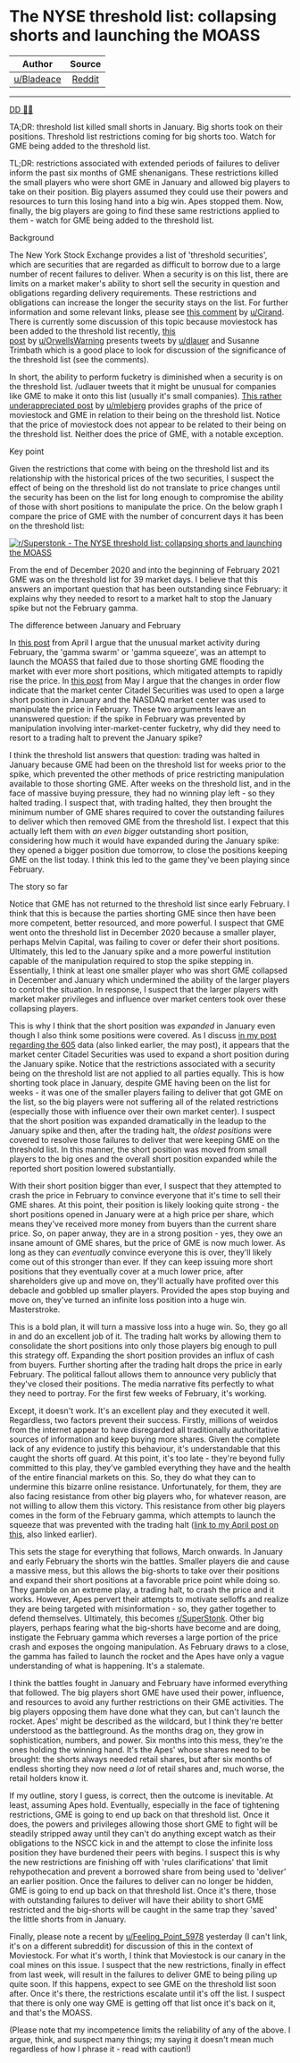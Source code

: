 The NYSE threshold list: collapsing shorts and launching the MOASS
==================================================================

| Author       | Source       | 
| :-------------: |:-------------:|
|  [u/Bladeace](https://www.reddit.com/user/Bladeace/) | [Reddit](https://www.reddit.com/r/Superstonk/comments/oao9oo/the_nyse_threshold_list_collapsing_shorts_and/) | 

---

[DD 👨‍🔬](https://www.reddit.com/r/Superstonk/search?q=flair_name%3A%22DD%20%F0%9F%91%A8%E2%80%8D%F0%9F%94%AC%22&restrict_sr=1)

TA;DR: threshold list killed small shorts in January. Big shorts took on their positions. Threshold list restrictions coming for big shorts too. Watch for GME being added to the threshold list.

TL;DR: restrictions associated with extended periods of failures to deliver inform the past six months of GME shenanigans. These restrictions killed the small players who were short GME in January and allowed big players to take on their position. Big players assumed they could use their powers and resources to turn this losing hand into a big win. Apes stopped them. Now, finally, the big players are going to find these same restrictions applied to them - watch for GME being added to the threshold list.

Background

The New York Stock Exchange provides a list of 'threshold securities', which are securities that are regarded as difficult to borrow due to a large number of recent failures to deliver. When a security is on this list, there are limits on a market maker's ability to short sell the security in question and obligations regarding delivery requirements. These restrictions and obligations can increase the longer the security stays on the list. For further information and some relevant links, please see [this comment](https://www.reddit.com/r/Superstonk/comments/o9x3hf/guys_before_you_downvote_this_to_hell_bc_its_not/h3e1asv?utm_source=share&utm_medium=web2x&context=3) by [u/Cirand](https://www.reddit.com/u/Cirand/). There is currently some discussion of this topic because moviestock has been added to the threshold list recently, [this post](https://www.reddit.com/r/Superstonk/comments/o9x3hf/guys_before_you_downvote_this_to_hell_bc_its_not/?utm_source=share&utm_medium=web2x&context=3) by [u/OrwellsWarning](https://www.reddit.com/u/OrwellsWarning/) presents tweets by [u/dlauer](https://www.reddit.com/u/dlauer/) and Susanne Trimbath which is a good place to look for discussion of the significance of the threshold list (see the comments).

In short, the ability to perform fucketry is diminished when a security is on the threshold list. /udlauer tweets that it might be unusual for companies like GME to make it onto this list (usually it's small companies). [This rather underappreciated post](https://www.reddit.com/r/Superstonk/comments/oadcb3/i_made_these_charts_illustrating_occurrences_of/?utm_source=share&utm_medium=web2x&context=3) by [u/mlebjerg](https://www.reddit.com/u/mlebjerg/) provides graphs of the price of moviestock and GME in relation to their being on the threshold list. Notice that the price of moviestock does not appear to be related to their being on the threshold list. Neither does the price of GME, with a notable exception.

Key point

Given the restrictions that come with being on the threshold list and its relationship with the historical prices of the two securities, I suspect the effect of being on the threshold list do not translate to price changes until the security has been on the list for long enough to compromise the ability of those with short positions to manipulate the price. On the below graph I compare the price of GME with the number of concurrent days it has been on the threshold list:

[![r/Superstonk - The NYSE threshold list: collapsing shorts and launching the MOASS](https://preview.redd.it/yfmbrye3lb871.png?width=685&format=png&auto=webp&s=c28e1c25971667b38fc8717aba790de881771e86)](https://preview.redd.it/yfmbrye3lb871.png?width=685&format=png&auto=webp&s=c28e1c25971667b38fc8717aba790de881771e86)

From the end of December 2020 and into the beginning of February 2021 GME was on the threshold list for 39 market days. I believe that this answers an important question that has been outstanding since February: it explains why they needed to resort to a market halt to stop the January spike but not the February gamma.

The difference between January and February

In [this post](https://www.reddit.com/r/Superstonk/comments/mvvuhp/feb_2426_failed_launch_attempt_and_proof_the_dtcc/?utm_source=share&utm_medium=web2x&context=3) from April I argue that the unusual market activity during February, the 'gamma swarm' or 'gamma squeeze', was an attempt to launch the MOASS that failed due to those shorting GME flooding the market with ever more short positions, which mitigated attempts to rapidly rise the price. In [this post](https://www.reddit.com/r/Superstonk/comments/nc1h4o/findings_from_my_analysis_of_605_data_huge_short/?utm_source=share&utm_medium=web2x&context=3) from May I argue that the changes in order flow indicate that the market center Citadel Securities was used to open a large short position in January and the NASDAQ market center was used to manipulate the price in February. These two arguments leave an unanswered question: if the spike in February was prevented by manipulation involving inter-market-center fucketry, why did they need to resort to a trading halt to prevent the January spike?

I think the threshold list answers that question: trading was halted in January because GME had been on the threshold list for weeks prior to the spike, which prevented the other methods of price restricting manipulation available to those shorting GME. After weeks on the threshold list, and in the face of massive buying pressure, they had no winning play left - so they halted trading. I suspect that, with trading halted, they then brought the minimum number of GME shares required to cover the outstanding failures to deliver which then removed GME from the threshold list. I expect that this actually left them with *an even bigger* outstanding short position, considering how much it would have expanded during the January spike: they opened a bigger position due tomorrow, to close the positions keeping GME on the list today. I think this led to the game they've been playing since February.

The story so far

Notice that GME has not returned to the threshold list since early February. I think that this is because the parties shorting GME since then have been more competent, better resourced, and more powerful. I suspect that GME went onto the threshold list in December 2020 because a smaller player, perhaps Melvin Capital, was failing to cover or defer their short positions. Ultimately, this led to the January spike and a more powerful institution capable of the manipulation required to stop the spike stepping in. Essentially, I think at least one smaller player who was short GME collapsed in December and January which undermined the ability of the larger players to control the situation. In response, I suspect that the larger players with market maker privileges and influence over market centers took over these collapsing players.

This is why I think that the short position was *expanded* in January even though I also think some positions were covered. As I discuss [in my post regarding the 605](https://www.reddit.com/r/GME/comments/nc2zcc/findings_from_my_analysis_of_605_data_huge_short/?utm_source=share&utm_medium=web2x&context=3) data (also linked earlier, the may post), it appears that the market center Citadel Securities was used to expand a short position during the January spike. Notice that the restrictions associated with a security being on the threshold list are not applied to all parties equally. This is how shorting took place in January, despite GME having been on the list for weeks - it was one of the smaller players failing to deliver that got GME on the list, so the big players were not suffering all of the related restrictions (especially those with influence over their own market center). I suspect that the short position was expanded dramatically in the leadup to the January spike and then, after the trading halt, the *oldest positions* were covered to resolve those failures to deliver that were keeping GME on the threshold list. In this manner, the short position was moved from small players to the big ones and the overall short position expanded while the reported short position lowered substantially.

With their short position bigger than ever, I suspect that they attempted to crash the price in February to convince everyone that it's time to sell their GME shares. At this point, their position is likely looking quite strong - the short positions opened in January were at a high price per share, which means they've received more money from buyers than the current share price. So, on paper anway, they are in a strong position - yes, they owe an insane amount of GME shares, but the price of GME is now much lower. As long as they can *eventually* convince everyone this is over, they'll likely come out of this stronger than ever. If they can keep issuing more short positions that they eventually cover at a much lower price, after shareholders give up and move on, they'll actually have profited over this debacle and gobbled up smaller players. Provided the apes stop buying and move on, they've turned an infinite loss position into a huge win. Masterstroke.

This is a bold plan, it will turn a massive loss into a huge win. So, they go all in and do an excellent job of it. The trading halt works by allowing them to consolidate the short positions into only those players big enough to pull this strategy off. Expanding the short position provides an influx of cash from buyers. Further shorting after the trading halt drops the price in early February. The political fallout allows them to announce very publicly that they've closed their positions. The media narrative fits perfectly to what they need to portray. For the first few weeks of February, it's working.

Except, it doesn't work. It's an excellent play and they executed it well. Regardless, two factors prevent their success. Firstly, millions of weirdos from the internet appear to have disregarded all traditionally authoritative sources of information and keep buying more shares. Given the complete lack of any evidence to justify this behaviour, it's understandable that this caught the shorts off guard. At this point, it's too late - they're beyond fully committed to this play, they've gambled everything they have and the health of the entire financial markets on this. So, they do what they can to undermine this bizarre online resistance. Unfortunately, for them, they are also facing resistance from other big players who, for whatever reason, are not willing to allow them this victory. This resistance from other big players comes in the form of the February gamma, which attempts to launch the squeeze that was prevented with the trading halt ([link to my April post on this](https://www.reddit.com/r/Superstonk/comments/mvvuhp/feb_2426_failed_launch_attempt_and_proof_the_dtcc/?utm_source=share&utm_medium=web2x&context=3), also linked earlier).

This sets the stage for everything that follows, March onwards. In January and early February the shorts win the battles. Smaller players die and cause a massive mess, but this allows the big-shorts to take over their positions and expand their short positions at a favorable price point while doing so. They gamble on an extreme play, a trading halt, to crash the price and it works. However, Apes pervert their attempts to motivate selloffs and realize they are being targeted with misinformation - so, they gather together to defend themselves. Ultimately, this becomes [r/SuperStonk](https://www.reddit.com/r/SuperStonk/). Other big players, perhaps fearing what the big-shorts have become and are doing, instigate the February gamma which reverses a large portion of the price crash and exposes the ongoing manipulation. As February draws to a close, the gamma has failed to launch the rocket and the Apes have only a vague understanding of what is happening. It's a stalemate.

I think the battles fought in January and February have informed everything that followed. The big players short GME have used their power, influence, and resources to avoid any further restrictions on their GME activities. The big players opposing them have done what they can, but can't launch the rocket. Apes' might be described as the wildcard, but I think they're better understood as the battleground. As the months drag on, they grow in sophistication, numbers, and power. Six months into this mess, they're the ones holding the winning hand. It's the Apes' whose shares need to be brought: the shorts always needed retail shares, but after six months of endless shorting they now need *a lot* of retail shares and, much worse, the retail holders know it.

If my outline, story I guess, is correct, then the outcome is inevitable. At least, assuming Apes hold. Eventually, especially in the face of tightening restrictions, GME is going to end up back on that threshold list. Once it does, the powers and privileges allowing those short GME to fight will be steadily stripped away until they can't do anything except watch as their obligations to the NSCC kick in and the attempt to close the infinite loss position they have burdened their peers with begins. I suspect this is why the new restrictions are finishing off with 'rules clarifications' that limit rehypothecation and prevent a borrowed share from being used to 'deliver' an earlier position. Once the failures to deliver can no longer be hidden, GME is going to end up back on that threshold list. Once it's there, those with outstanding failures to deliver will have their ability to short GME restricted and the big-shorts will be caught in the same trap they 'saved' the little shorts from in January.

Finally, please note a recent by [u/Feeling_Point_5978](https://www.reddit.com/u/Feeling_Point_5978/) yesterday (I can't link, it's on a different subreddit) for discussion of this in the context of Moviestock. For what it's worth, I think that Moviestock is our canary in the coal mines on this issue. I suspect that the new restrictions, finally in effect from last week, will result in the failures to deliver GME to being piling up quite soon. If this happens, expect to see GME on the threshold list soon after. Once it's there, the restrictions escalate until it's off the list. I suspect that there is only one way GME is getting off that list once it's back on it, and that's the MOASS.

(Please note that my incompetence limits the reliability of any of the above. I argue, think, and suspect many things; my saying it doesn't mean much regardless of how I phrase it - read with caution!)
